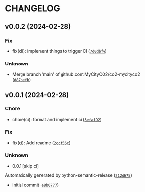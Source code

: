 # CHANGELOG



## v0.0.2 (2024-02-28)

### Fix

* fix(cli): implement things to trigger CI ([`7d0dbf6`](https://github.com/MyCityCO2/co2-mycityco2/commit/7d0dbf61b73608df401efb099707f79f0bccbb60))

### Unknown

* Merge branch &#39;main&#39; of github.com:MyCityCO2/co2-mycityco2 ([`d87befb`](https://github.com/MyCityCO2/co2-mycityco2/commit/d87befbbdae3b29c8595f36d71517d7948351b27))


## v0.0.1 (2024-02-28)

### Chore

* chore(ci): format and implement ci ([`3efaf92`](https://github.com/MyCityCO2/co2-mycityco2/commit/3efaf9281a66d926ba61f148248bfe497ea1a73d))

### Fix

* fix(ci): Add readme ([`2ccf56c`](https://github.com/MyCityCO2/co2-mycityco2/commit/2ccf56c47c70d6bcdf58b04d9a67d7845f280fc2))

### Unknown

* 0.0.1 [skip ci]

Automatically generated by python-semantic-release ([`212d675`](https://github.com/MyCityCO2/co2-mycityco2/commit/212d6757f0402f159b52cd38cd16b22f80af35b7))

* initial commit ([`e8b0777`](https://github.com/MyCityCO2/co2-mycityco2/commit/e8b07770e75da93d3332e96be9d7da45c9ef9074))
